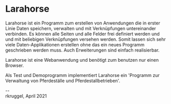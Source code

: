# Larahorse

Larahorse ist ein Programm zum erstellen von Anwendungen die in erster Linie Daten speichern, verwalten und mit Verknüpfungen untereinander verbinden. Es können alle Seiten und alle Felder frei definiert werden und und mit beliebigen Verknüpfungen versehen werden. Somit lassen sich sehr viele Daten-Applikationen erstellen ohne das ein neues Programm geschrieben werden muss. Auch Erweiterungen sind einfach realisierbar.

Larahorse ist eine Webanwendung und benötigt zum benutzen nur einen Browser.

Als Test und Demoprogramm implementiert Larahorse ein 'Programm zur Verwaltung von Pferdeställe und 
Pferdestallbetrieben'.

--  
rkruggel, April 2021


